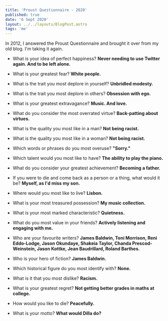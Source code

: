 ```yaml
---
title: 'Proust Questionnaire - 2020'
published: true
date: '6 Sept 2020'
layout: ../../layouts/BlogPost.astro
tags: 'me'
---
```


In 2012, I answered the Proust Questionnaire and brought it over from my old blog. I'm taking it again.

* What is your idea of perfect happiness?
**Never needing to use Twitter again. And to be left alone.**

* What is your greatest fear?
**White people.**

* What is the trait you most deplore in yourself?
**Unbridled modesty.**

* What is the trait you most deplore in others?
**Obsession with ego.**

* What is your greatest extravagance?
**Music. And love.**

* What do you consider the most overrated virtue?
**Back-patting about virtues.**

* What is the quality you most like in a man?
**Not being racist.**

* What is the quality you most like in a woman?
**Not being racist.**

* Which words or phrases do you most overuse?
**"Sorry."**

* Which talent would you most like to have?
**The ability to play the piano.**

* What do you consider your greatest achievement?
**Becoming a father.**

* If you were to die and come back as a person or a thing, what would it be?
**Myself, as I'd miss my son.**

* Where would you most like to live?
**Lisbon.**

* What is your most treasured possession?
**My music collection.**

* What is your most marked characteristic?
**Quietness.**

* What do you most value in your friends?
**Actively listening and engaging with me.**

* Who are your favourite writers?
**James Baldwin, Toni Morrison, Reni Eddo-Lodge, Jason Okundaye, Shakeia Taylor, Chanda Prescod-Weinstein, Jason Kottke, Jean Baudrillard, Roland Barthes.**

* Who is your hero of fiction?
**James Baldwin.**

* Which historical figure do you most identify with?
**None.**

* What is it that you most dislike?
**Racism.**

* What is your greatest regret?
**Not getting better grades in maths at college.**

* How would you like to die?
**Peacefully.**

* What is your motto?
**What would Dilla do?**